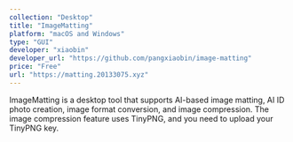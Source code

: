 ```yaml
---
collection: "Desktop"
title: "ImageMatting"
platform: "macOS and Windows"
type: "GUI"
developer: "xiaobin"
developer_url: "https://github.com/pangxiaobin/image-matting"
price: "Free"
url: "https://matting.20133075.xyz"
---
```


ImageMatting is a desktop tool that supports AI-based image matting, 
AI ID photo creation, image format conversion, and image compression. 
The image compression feature uses TinyPNG, and you need to upload 
your TinyPNG key.
